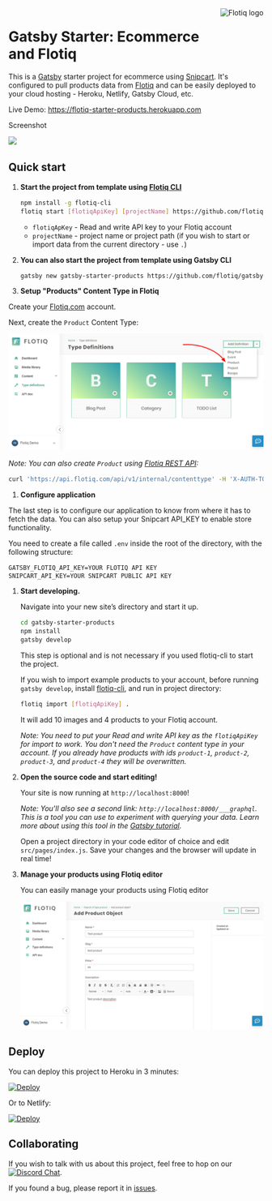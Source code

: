<a href="https://flotiq.com/">
    <img src="https://editor.flotiq.com/fonts/fq-logo.svg" alt="Flotiq logo" title="Flotiq" align="right" height="60" />
</a>  
  
Gatsby Starter: Ecommerce and Flotiq
========================


This is a [Gatsby](https://gatsbyjs.org) starter project for ecommerce using [Snipcart](https://snipcart.com). It's configured to pull products data from [Flotiq](https://flotiq.com) and can be easily deployed to your cloud hosting - Heroku, Netlify, Gatsby Cloud, etc.

Live Demo: https://flotiq-starter-products.herokuapp.com

Screenshot

<img src="https://github.com/flotiq/gatsby-starter-products/blob/master/docs/flotiq-starter-products.png" width=480 />

## Quick start

1. **Start the project from template using [Flotiq CLI]((https://github.com/flotiq/flotiq-cli))**

    ```bash
   npm install -g flotiq-cli
   flotiq start [flotiqApiKey] [projectName] https://github.com/flotiq/gatsby-starter-products.git
    ```
   * `flotiqApKey` - Read and write API key to your Flotiq account      
   * `projectName` - project name or project path (if you wish to start or import data from the current directory - use `.`)

1. **You can also start the project from template using Gatsby CLI**
    
    ```bash
    gatsby new gatsby-starter-products https://github.com/flotiq/gatsby-starter-products.git
    ```

1.  **Setup "Products" Content Type in Flotiq**

   Create your [Flotiq.com](https://editor.flotiq.com/register.html) account. 
   
   Next, create the `Product` Content Type:
   
   ![Create content type definition using Flotiq](docs/create-definition.png)
   
   _Note: You can also create `Product` using [Flotiq REST API](https://flotiq.com/docs/API/):_            
   
   ```sh
   curl 'https://api.flotiq.com/api/v1/internal/contenttype' -H 'X-AUTH-TOKEN: 1f69f8289d7cbd54a44d1d910ec31234' -H 'Content-Type: application/json;chars--data-binary ' -X POST --data-binary '{"name":"product","label":"Product","schemaDefinition":{"type":"object","allOf":[{"$ref":"#/components/schemas/AbstractContentTypeSchemaDefinition"},{"type":"object","properties":{"name":{"type":"string","minLength":1},"slug":{"type":"string","minLength":1},"price":{"type":"number","minLength":1},"description":{"type":"string"},"productImage":{"type":"array","items":{"$ref":"#/components/schemas/DataSource"},"minItems":0},"productGallery":{"type":"array","items":{"$ref":"#/components/schemas/DataSource"},"minItems":0}}}],"required":["name","slug","price"],"additionalProperties":false},"metaDefinition":{"propertiesConfig":{"name":{"label":"Name","inputType":"text","unique":true,"isTitlePart":true},"slug":{"label":"Slug","inputType":"text","unique":true},"price":{"label":"Price","inputType":"number","unique":false},"description":{"label":"Description","inputType":"richtext","unique":false},"productImage":{"label":"Product image","inputType":"datasource","unique":false,"validation":{"relationContenttype":"_media"}},"productGallery":{"label":"Product gallery","inputType":"datasource","unique":false,"validation":{"relationMultiple":true,"relationContenttype":"_media"}}},"order":["name","slug","price","description","productImage","productGallery"]}}'
   ```
  
1.  **Configure application**

   The last step is to configure our application to know from where it has to fetch the data.
   You can also setup your Snipcart API_KEY to enable store functionality. 
   
   You need to create a file called `.env` inside the root of the directory, with the following structure:

   ```
   GATSBY_FLOTIQ_API_KEY=YOUR FLOTIQ API KEY
   SNIPCART_API_KEY=YOUR SNIPCART PUBLIC API KEY
   ```

1.  **Start developing.**

    Navigate into your new site’s directory and start it up.
    
    ```sh
    cd gatsby-starter-products
    npm install
    gatsby develop
    ```
   
    This step is optional and is not necessary if you used flotiq-cli to start the project.
      
    If you wish to import example products to your account, before running `gatsby develop`, install [flotiq-cli](https://github.com/flotiq/flotiq-cli), and run in project directory:
      
    ```sh
    flotiq import [flotiqApiKey] .
    ```
    
    It will add 10 images and 4 products to your Flotiq account.
    
    _Note: You need to put your Read and write API key as the `flotiqApiKey` for import to work. You don't need the `Product` content type in your account. If you already have products with ids `product-1`, `product-2`, `product-3`, and `product-4` they will be overwritten._

1.  **Open the source code and start editing!**

    Your site is now running at `http://localhost:8000`!
    
    _Note: You'll also see a second link: _`http://localhost:8000/___graphql`_. This is a tool you can use to experiment with querying your data. Learn more about using this tool in the [Gatsby tutorial](https://www.gatsbyjs.org/tutorial/part-five/#introducing-graphiql)._
    
    Open a project directory in your code editor of choice and edit `src/pages/index.js`. Save your changes and the browser will update in real time!

1. **Manage your products using Flotiq editor**

    You can easily manage your products using Flotiq editor
    
    ![](docs/manage-products.png)
 

## Deploy

  You can deploy this project to Heroku in 3 minutes:

  [![Deploy](https://www.herokucdn.com/deploy/button.svg)](https://heroku.com/deploy?template=https://github.com/flotiq/gatsby-starter-products)

  Or to Netlify:

  [![Deploy](https://www.netlify.com/img/deploy/button.svg)](https://app.netlify.com/start/deploy?repository=https://github.com/flotiq/gatsby-starter-products)


## Collaborating

   If you wish to talk with us about this project, feel free to hop on our [![Discord Chat](https://img.shields.io/discord/682699728454025410.svg)](https://discord.gg/FwXcHnX).
   
   If you found a bug, please report it in [issues](https://github.com/flotiq/gatsby-starter-products/issues).
